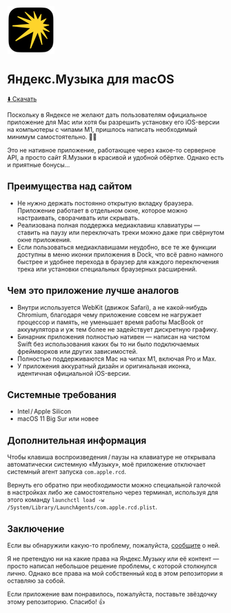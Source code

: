 <img src="https://github.com/debug45/Yandex-Music/raw/master/Repository/Logo.png" width="110" height="110"/>

# Яндекс.Музыка для macOS
[⬇️ Скачать](https://github.com/debug45/Yandex-Music/releases)

Поскольку в Яндексе не желают дать пользователям официальное приложение для Mac или хотя бы разрешить установку его iOS-версии на компьютеры с чипами M1, пришлось написать необходимый минимум самостоятельно. 🤷‍♂️

Это не нативное приложение, работающее через какое-то серверное API, а просто сайт Я.Музыки в красивой и удобной обёртке. Однако есть и приятные бонусы…

## Преимущества над сайтом

- Не нужно держать постоянно открытую вкладку браузера. Приложение работает в отдельном окне, которое можно настраивать, сворачивать или скрывать.
- Реализована полная поддержка медиаклавиш клавиатуры — ставить на паузу или переключать треки можно даже при свёрнутом окне приложения.
- Если пользоваться медиаклавишами неудобно, все те же функции доступны в меню иконки приложения в Dock, что всё равно намного быстрее и удобнее перехода в браузер для каждого переключения трека или установки специальных браузерных расширений.

## Чем это приложение лучше аналогов
- Внутри используется WebKit (движок Safari), а не какой-нибудь Chromium, благодаря чему приложение совсем не нагружает процессор и память, не уменьшает время работы MacBook от аккумулятора и уж тем более не задействует дискретную графику.
- Бинарник приложения полностью нативен — написан на чистом Swift без использования каких бы то ни было подключаемых фреймворков или других зависимостей.
- Полностью поддерживаются Mac на чипах M1, включая Pro и Max.
- У приложения аккуратный дизайн и оригинальная иконка, идентичная официальной iOS-версии.

## Системные требования

- Intel / Apple Silicon
- macOS 11 Big Sur или новее

## Дополнительная информация
Чтобы клавиша воспроизведения / паузы на клавиатуре не открывала автоматически системную «Музыку», моё приложение отключает системный агент запуска `com.apple.rcd`.

Вернуть его обратно при необходимости можно специальной галочкой в настройках либо же самостоятельно через терминал, используя для этого команду `launchctl load -w /System/Library/LaunchAgents/com.apple.rcd.plist`.

## Заключение

Если вы обнаружили какую-то проблему, пожалуйста, [сообщите](https://github.com/debug45/Yandex-Music/issues/new) о ней.

Я не претендую ни на какие права на Яндекс.Музыку или её контент — просто написал небольшое решение проблемы, с которой столкнулся лично. Однако все права на мой собственный код в этом репозитории я оставляю за собой.

Если приложение вам понравилось, пожалуйста, поставьте звёздочку этому репозиторию. Спасибо! 👍
